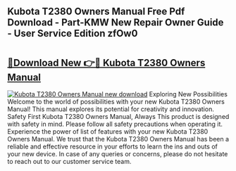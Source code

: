 ## Kubota T2380 Owners Manual Free Pdf Download - Part-KMW New Repair Owner Guide - User Service Edition zfOw0

# <h2><a href="http://bc86614.oget.top/?id=Kubota+T2380+Owners+Manual">🔗Download New 👉🔴 Kubota T2380 Owners Manual</a></h2>

[![Kubota T2380 Owners Manual new download](https://i.imgur.com/5g1atiW.png)](http://bc86614.oget.top/?id=Kubota+T2380+Owners+Manual)
Exploring New Possibilities Welcome to the world of possibilities with your new Kubota T2380 Owners Manual! This manual explores its potential for creativity and innovation. Safety First Kubota T2380 Owners Manual, Always This product is designed with safety in mind. Please follow all safety precautions when operating it. Experience the power of list of features with your new Kubota T2380 Owners Manual. We trust that the Kubota T2380 Owners Manual has been a reliable and effective resource in your efforts to learn the ins and outs of your new device. In case of any queries or concerns, please do not hesitate to reach out to our customer service team.
